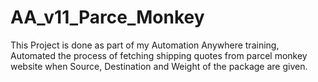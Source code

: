 # AA_v11_Parce_Monkey
This Project is done as part of my Automation Anywhere training, Automated the process of fetching shipping quotes from parcel monkey website when Source, Destination and Weight of the package are given.
